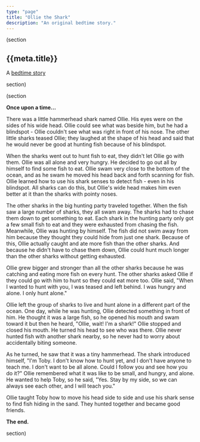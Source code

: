 ```yaml
---
type: "page"
title: "Ollie the Shark"
description: "An original bedtime story."
---
```


(section

## {{meta.title}}

A [bedtime story](/bedtime-stories)

section)

(section

**Once upon a time...**

There was a little hammerhead shark named Ollie. His eyes were on the sides of his wide head. Ollie could see what was beside him, but he had a blindspot - Ollie couldn't see what was right in front of his nose. The other little sharks teased Ollie; they laughed at the shape of his head and said that he would never be good at hunting fish because of his blindspot.

When the sharks went out to hunt fish to eat, they didn't let Ollie go with them. Ollie was all alone and very hungry. He decided to go out all by himself to find some fish to eat. Ollie swam very close to the bottom of the ocean, and as he swam he moved his head back and forth scanning for fish. Ollie learned how to use his shark senses to detect fish - even in his blindspot. All sharks can do this, but Ollie's wide head makes him even better at it than the sharks with pointy noses.

The other sharks in the big hunting party traveled together. When the fish saw a large number of sharks, they all swam away. The sharks had to chase them down to get something to eat. Each shark in the hunting party only got a few small fish to eat and they were exhausted from chasing the fish. Meanwhile, Ollie was hunting by himself. The fish did not swim away from him because they thought they could hide from just one shark. Because of this, Ollie actually caught and ate more fish than the other sharks. And because he didn't have to chase them down, Ollie could hunt much longer than the other sharks without getting exhausted.

Ollie grew bigger and stronger than all the other sharks because he was catching and eating more fish on every hunt. The other sharks asked Ollie if they could go with him to hunt so they could eat more too. Ollie said, "When I wanted to hunt with you, I was teased and left behind. I was hungry and alone. I only hunt alone."

Ollie left the group of sharks to live and hunt alone in a different part of the ocean. One day, while he was hunting, Ollie detected something in front of him. He thought it was a large fish, so he opened his mouth and swam toward it but then he heard, "Ollie, wait! I'm a shark!" Ollie stopped and closed his mouth. He turned his head to see who was there. Ollie never hunted fish with another shark nearby, so he never had to worry about accidentally biting someone.

As he turned, he saw that it was a tiny hammerhead. The shark introduced himself, "I'm Toby. I don't know how to hunt yet, and I don't have anyone to teach me. I don't want to be all alone. Could I follow you and see how you do it?" Ollie remembered what it was like to be small, and hungry, and alone. He wanted to help Toby, so he said, "Yes. Stay by my side, so we can always see each other, and I will teach you."

Ollie taught Toby how to move his head side to side and use his shark sense to find fish hiding in the sand. They hunted together and became good friends.

**The end.**

section)